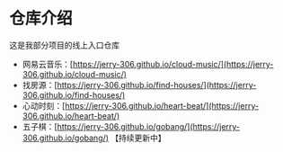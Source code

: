 # 仓库介绍

这是我部分项目的线上入口仓库

+ 网易云音乐：[https://jerry-306.github.io/cloud-music/](https://jerry-306.github.io/cloud-music/)
+ 找房源：[https://jerry-306.github.io/find-houses/](https://jerry-306.github.io/find-houses/)
+ 心动时刻：[https://jerry-306.github.io/heart-beat/](https://jerry-306.github.io/heart-beat/)
+ 五子棋：[https://jerry-306.github.io/gobang/](https://jerry-306.github.io/gobang/)  【持续更新中】
